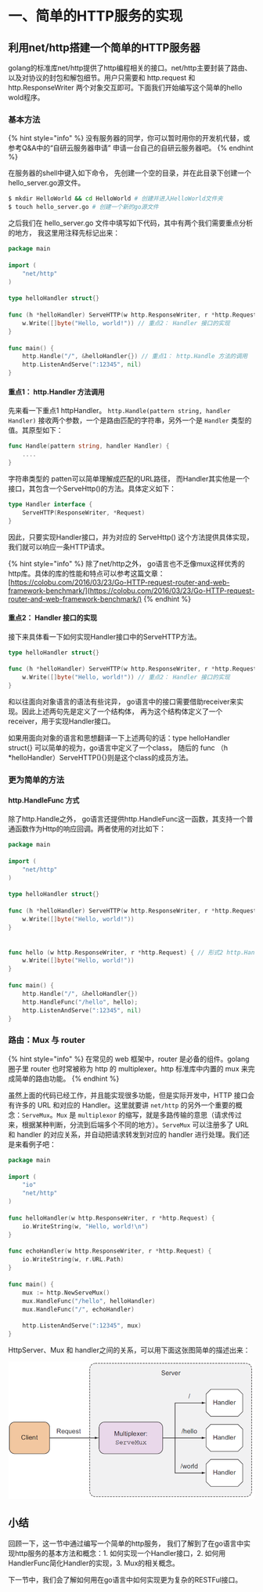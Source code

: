 # 一、简单的HTTP服务的实现

## 利用net/http搭建一个简单的HTTP服务器

golang的标准库net/http提供了http编程相关的接口。net/http主要封装了路由、以及对协议的封包和解包细节。用户只需要和 http.request 和 http.ResponseWriter 两个对象交互即可。下面我们开始编写这个简单的hello wold程序。

### 基本方法

{% hint style="info" %}
没有服务器的同学，你可以暂时用你的开发机代替，或参考Q&A中的“自研云服务器申请” 申请一台自己的自研云服务器吧。
{% endhint %}

在服务器的shell中键入如下命令， 先创建一个空的目录，并在此目录下创建一个hello\_server.go源文件。

```bash
$ mkdir HelloWorld && cd HelloWorld # 创建并进入HelloWorld文件夹
$ touch hello_server.go # 创建一个新的go源文件
```

之后我们在 hello\_server.go 文件中填写如下代码，其中有两个我们需要重点分析的地方， 我这里用注释先标记出来：

```go
package main

import (
    "net/http"
)

type helloHandler struct{}

func (h *helloHandler) ServeHTTP(w http.ResponseWriter, r *http.Request) {
    w.Write([]byte("Hello, world!")) // 重点2： Handler 接口的实现
}

func main() {
    http.Handle("/", &helloHandler{}) // 重点1： http.Handle 方法的调用
    http.ListenAndServe(":12345", nil)
}
```

#### 重点1： http.Handler 方法调用

先来看一下重点1 httpHandler。 `http.Handle(pattern string, handler Handler)` 接收两个参数，一个是路由匹配的字符串，另外一个是 `Handler` 类型的值。其原型如下：

```go
func Handle(pattern string, handler Handler) { 
    ....
}
```

字符串类型的 patten可以简单理解成匹配的URL路径， 而Handler其实他是一个接口，其包含一个ServeHttp\(\)的方法。具体定义如下：

```go
type Handler interface {
    ServeHTTP(ResponseWriter, *Request)
}
```

因此，只要实现Handler接口，并为对应的 ServeHttp\(\) 这个方法提供具体实现， 我们就可以响应一条HTTP请求。

{% hint style="info" %}
除了net/http之外， go语言也不乏像mux这样优秀的http库。具体的库的性能和特点可以参考这篇文章： [https://colobu.com/2016/03/23/Go-HTTP-request-router-and-web-framework-benchmark/](https://colobu.com/2016/03/23/Go-HTTP-request-router-and-web-framework-benchmark/)
{% endhint %}

#### 重点2： Handler 接口的实现

接下来具体看一下如何实现Handler接口中的ServeHTTP方法。

```go
type helloHandler struct{}

func (h *helloHandler) ServeHTTP(w http.ResponseWriter, r *http.Request) {
    w.Write([]byte("Hello, world!")) // 重点2： Handler 接口的实现
}
```

和以往面向对象语言的语法有些诧异， go语言中的接口需要借助receiver来实现。因此上述两句先是定义了一个结构体， 再为这个结构体定义了一个receiver，用于实现Handler接口。

如果用面向对象的语言和思想翻译一下上述两句的话：type helloHandler struct{} 可以简单的视为，go语言中定义了一个class， 随后的 func （h \*helloHandler）ServeHTTP\(\){}则是这个class的成员方法。

### 更为简单的方法

#### http.HandleFunc 方式

除了http.Handle之外， go语言还提供http.HandleFunc这一函数，其支持一个普通函数作为Http的响应回调。两者使用的对比如下：

```go
package main

import (
    "net/http"
)

type helloHandler struct{}

func (h *helloHandler) ServeHTTP(w http.ResponseWriter, r *http.Request) { // 形式1 http.Handle
    w.Write([]byte("Hello, world!")) 
}


func hello (w http.ResponseWriter, r *http.Request) { // 形式2 http.HandleFunc
    w.Write([]byte("Hello, world!")) 
}

func main() {
    http.Handle("/", &helloHandler{}) 
    http.HandleFunc("/hello", hello);
    http.ListenAndServe(":12345", nil)
}
```

### 路由：Mux 与 router

{% hint style="info" %}
在常见的 web 框架中，router 是必备的组件。golang 圈子里 router 也时常被称为 http 的 multiplexer。http 标准库中内置的 mux 来完成简单的路由功能。
{% endhint %}

虽然上面的代码已经工作，并且能实现很多功能，但是实际开发中，HTTP 接口会有许多的 URL 和对应的 Handler。这里就要讲 `net/http` 的另外一个重要的概念：`ServeMux`。`Mux` 是 `multiplexor` 的缩写，就是多路传输的意思（请求传过来，根据某种判断，分流到后端多个不同的地方）。`ServeMux` 可以注册多了 URL 和 handler 的对应关系，并自动把请求转发到对应的 handler 进行处理。我们还是来看例子吧：

```go
package main

import (
    "io"
    "net/http"
)

func helloHandler(w http.ResponseWriter, r *http.Request) {
    io.WriteString(w, "Hello, world!\n")
}

func echoHandler(w http.ResponseWriter, r *http.Request) {
    io.WriteString(w, r.URL.Path)
}

func main() {
    mux := http.NewServeMux()
    mux.HandleFunc("/hello", helloHandler)
    mux.HandleFunc("/", echoHandler)

    http.ListenAndServe(":12345", mux)
}
```

HttpServer、Mux 和 handler之间的关系，可以用下面这张图简单的描述出来：

![](../.gitbook/assets/733013-20181125171455406-1479331184.png)

## 小结

回顾一下，这一节中通过编写一个简单的http服务， 我们了解到了在go语言中实现http服务的基本方法和概念：1. 如何实现一个Handler接口，2. 如何用HandlerFunc简化Handler的实现，3. Mux的相关概念。

下一节中，我们会了解如何用在go语言中如何实现更为复杂的RESTFul接口。


